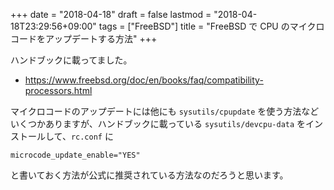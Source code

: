 +++
date = "2018-04-18"
draft = false
lastmod = "2018-04-18T23:29:56+09:00"
tags = ["FreeBSD"]
title = "FreeBSD で CPU のマイクロコードをアップデートする方法"
+++


ハンドブックに載ってました。

- https://www.freebsd.org/doc/en/books/faq/compatibility-processors.html

マイクロコードのアップデートには他にも `sysutils/cpupdate` を使う方法などいくつかありますが、ハンドブックに載っている `sysutils/devcpu-data` をインストールして、`rc.conf` に

```shell
microcode_update_enable="YES"
```

と書いておく方法が公式に推奨されている方法なのだろうと思います。

